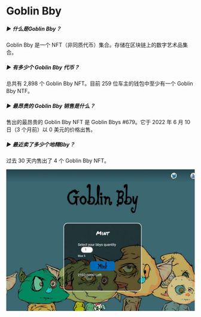 # Goblin Bby

##### ▶ 什么是Goblin Bby？

Goblin Bby 是一个 NFT（非同质代币）集合。存储在区块链上的数字艺术品集合。

##### ▶ 有多少个 Goblin Bby 代币？

总共有 2,898 个 Goblin Bby NFT。目前 259 位车主的钱包中至少有一个 Goblin Bby NTF。

##### ▶ 最昂贵的 Goblin Bby 销售是什么？

售出的最昂贵的 Goblin Bby NFT 是 Goblin Bbys #679。它于 2022 年 6 月 10 日（3 个月前）以 0 美元的价格出售。

##### ▶ 最近卖了多少个地精Bby？

过去 30 天内售出了 4 个 Goblin Bby NFT。

![NFT](20220901163117.jpg)

